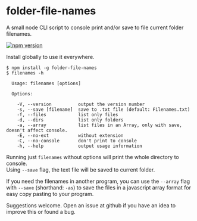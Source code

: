 # folder-file-names
A small node CLI script to console print and/or save to file current folder filenames.  
 
[![npm version](https://img.shields.io/npm/v/folder-file-names.svg?colorB=green&style=plastic&label=npm)](https://www.npmjs.com/package/folder-file-names)  
  
Install globally to use it everywhere.

```
$ npm install -g folder-file-names  
$ filenames -h  
  
  Usage: filenames [options]

  Options:

    -V, --version          output the version number
    -s, --save [filename]  save to .txt file (default: Filenames.txt)
    -f, --files            list only files
    -d, --dirs             list only folders
    -a, --array            list files in an Array, only with save, doesn't affect console.
    -E, --no-ext           without extension
    -C, --no-console       don't print to console
    -h, --help             output usage information
```

Running just `filenames` without options will print the whole directory to console.  
Using `--save` flag, the text file will be saved to current folder.  

If you need the filenames in another program, you can use the `--array` flag with `--save` (shorthand: `-as`) to save the files in a javascript array format for easy copy pasting to your program.

Suggestions welcome. Open an issue at github if you have an idea to improve this or found a bug.
